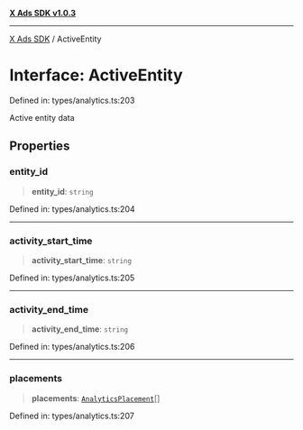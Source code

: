 [**X Ads SDK v1.0.3**](../README.md)

***

[X Ads SDK](../globals.md) / ActiveEntity

# Interface: ActiveEntity

Defined in: types/analytics.ts:203

Active entity data

## Properties

### entity\_id

> **entity\_id**: `string`

Defined in: types/analytics.ts:204

***

### activity\_start\_time

> **activity\_start\_time**: `string`

Defined in: types/analytics.ts:205

***

### activity\_end\_time

> **activity\_end\_time**: `string`

Defined in: types/analytics.ts:206

***

### placements

> **placements**: [`AnalyticsPlacement`](../type-aliases/AnalyticsPlacement.md)[]

Defined in: types/analytics.ts:207
